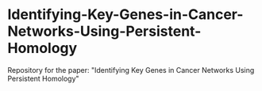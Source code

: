 # Identifying-Key-Genes-in-Cancer-Networks-Using-Persistent-Homology
Repository for the paper: "Identifying Key Genes in Cancer Networks Using Persistent Homology" 
